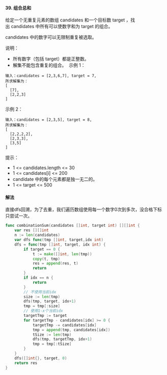 #### 39. 组合总和
给定一个无重复元素的数组 candidates 和一个目标数 target ，找出 candidates 中所有可以使数字和为 target 的组合。

candidates 中的数字可以无限制重复被选取。

说明：

- 所有数字（包括 target）都是正整数。
- 解集不能包含重复的组合。 
示例 1：
```
输入：candidates = [2,3,6,7], target = 7,
所求解集为：
[
  [7],
  [2,2,3]
]
```
示例 2：
```
输入：candidates = [2,3,5], target = 8,
所求解集为：
[
  [2,2,2,2],
  [2,3,3],
  [3,5]
]
```

提示：

- 1 <= candidates.length <= 30
- 1 <= candidates[i] <= 200
- candidate 中的每个元素都是独一无二的。
- 1 <= target <= 500

#### 解法
直接dfs回溯，为了去重，我们遍历数组使用每一个数字0次到多次，没合格下标只尝试一次。
```go
func combinationSum(candidates []int, target int) [][]int {
    var res [][]int
    n := len(candidates)
    var dfs func(tmp []int, target,idx int)
    dfs = func(tmp []int, target, idx int) {
        if target == 0 {
            t := make([]int, len(tmp))
            copy(t, tmp)
            res = append(res, t)
            return 
        }
        if idx == n {
            return
        }
        // 不使用当前idx
        size := len(tmp)
        dfs(tmp, target, idx+1)
        tmp = tmp[:size]
        // 使用1-x个当前idx
        targetTmp := target
        for targetTmp - candidates[idx] >= 0 {
            targetTmp -= candidates[idx]
            tmp = append(tmp, candidates[idx])
            tSize := len(tmp)
            dfs(tmp, targetTmp, idx+1)
            tmp = tmp[:tSize]
        }
    }
    dfs([]int{}, target, 0)
    return res
}
```